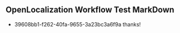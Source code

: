 ## OpenLocalization Workflow Test MarkDown
* 39608bb1-f262-40fa-9655-3a23bc3a6f9a 
thanks!<!--HONumber=Mar16_HO1-->
